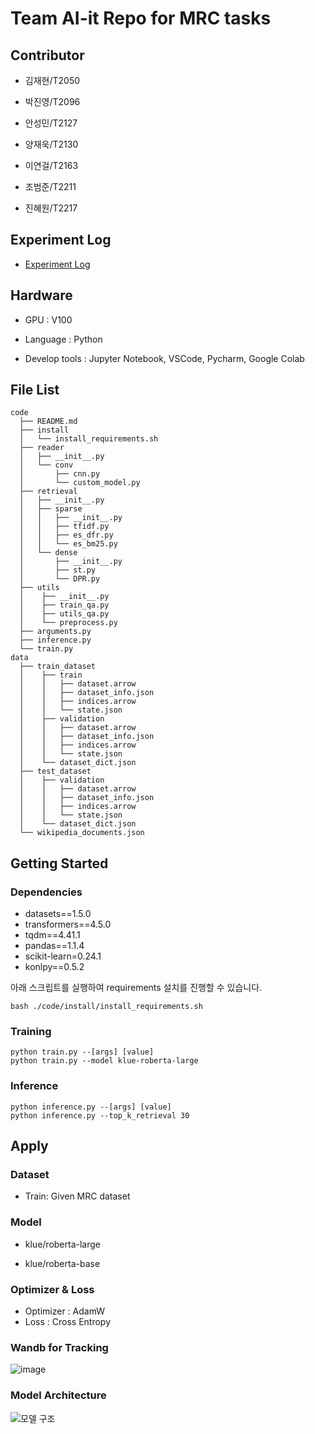# Team AI-it Repo for MRC tasks

## Contributor

- 김재현/T2050

- 박진영/T2096
- 안성민/T2127
- 양재욱/T2130
- 이연걸/T2163
- 조범준/T2211
- 진혜원/T2217

## Experiment Log

- [Experiment Log](https://jet-rook-fae.notion.site/MRC-d897b0cab1854936ba1d0e027e39c71c)

## Hardware

- GPU : V100

- Language : Python
- Develop tools : Jupyter Notebook, VSCode, Pycharm, Google Colab

## File List

```
code
  ├── README.md
  ├── install
  │   └── install_requirements.sh
  ├── reader
  │   ├── __init__.py
  │   └── conv
  │       ├── cnn.py
  │       └── custom_model.py
  ├── retrieval
  │   ├── __init__.py
  │	  ├── sparse
  │	  │	  ├── __init__.py
  │	  │   ├── tfidf.py
  │	  │   ├── es_dfr.py
  │	  │   └── es_bm25.py
  │   └── dense
  │	  	  ├── __init__.py
  │	  	  ├── st.py
  │	  	  └── DPR.py
  ├── utils
  │    ├── __init__.py
  │    ├── train_qa.py
  │    ├── utils_qa.py
  │    └── preprocess.py
  ├── arguments.py
  ├── inference.py
  └── train.py
data
  ├── train_dataset
  │    ├── train
  │    │   ├── dataset.arrow
  │    │   ├── dataset_info.json
  │    │   ├── indices.arrow
  │    │   └── state.json
  │    ├── validation
  │    │   ├── dataset.arrow
  │    │   ├── dataset_info.json
  │    │   ├── indices.arrow
  │    │   └── state.json
  │    └── dataset_dict.json
  ├── test_dataset
  │    ├── validation
  │    │   ├── dataset.arrow
  │    │   ├── dataset_info.json
  │    │   ├── indices.arrow
  │    │   └── state.json
  │    └── dataset_dict.json
  └── wikipedia_documents.json
```

## Getting Started

### Dependencies

- datasets==1.5.0
- transformers==4.5.0
- tqdm==4.41.1
- pandas==1.1.4
- scikit-learn=0.24.1
- konlpy==0.5.2

아래 스크립트를 실행하여 requirements 설치를 진행할 수 있습니다.

```
bash ./code/install/install_requirements.sh
```

### Training

```
python train.py --[args] [value]
python train.py --model klue-roberta-large
```

### Inference

```
python inference.py --[args] [value]
python inference.py --top_k_retrieval 30
```

## Apply

### Dataset

- Train: Given MRC dataset

### Model

- klue/roberta-large

- klue/roberta-base

### Optimizer & Loss

- Optimizer : AdamW
- Loss : Cross Entropy

### Wandb for Tracking

![image](https://user-images.githubusercontent.com/48538655/140650312-39f8211c-6fff-469f-acd2-992baade0d7e.png)

### Model Architecture

![모델 구조](https://user-images.githubusercontent.com/48538655/140632232-3695e797-ee44-4c90-aed3-70afa654e47c.PNG)

